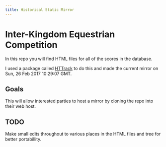 ```yaml
---
title: Historical Static Mirror
---
```

# Inter-Kingdom Equestrian Competition

In this repo you will find HTML files for all of the scores in the database.

I used a package called [HTTrack](https://github.com/xroche/httrack) to do this and made the current mirror on Sun, 26 Feb 2017 10:29:07 GMT.

## Goals

This will allow interested parties to host a mirror by cloning the repo into their web host.

## TODO

Make small edits throughout to various places in the HTML files and tree for better portabillity.

